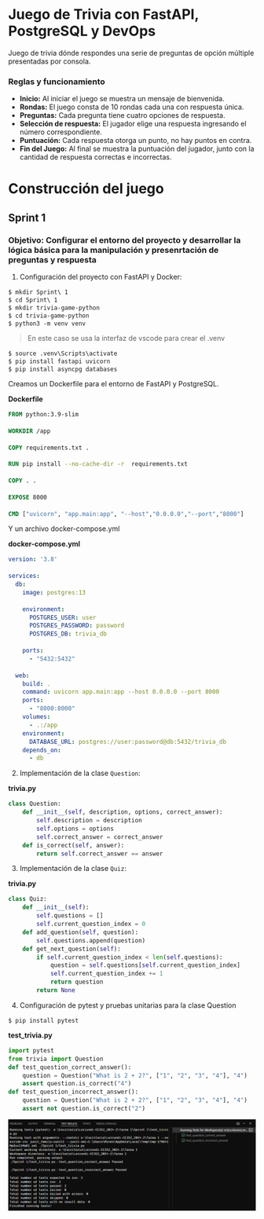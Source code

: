# Juego de Trivia con FastAPI, PostgreSQL y DevOps  
Juego de trivia dónde respondes una serie de preguntas de opción múltiple presentadas por consola.
### Reglas y funcionamiento
- **Inicio:** Al iniciar el juego se muestra un mensaje de bienvenida.
- **Rondas:** El juego consta de 10 rondas cada una con respuesta única.
- **Preguntas:** Cada pregunta tiene cuatro opciones de respuesta.
- **Selección de respuesta:** El jugador elige una respuesta ingresando el número correspondiente.
- **Puntuación:** Cada respuesta otorga un punto, no hay puntos en contra.
- **Fin del Juego:** Al final se muestra la puntuación del jugador, junto con la cantidad de respuesta correctas e incorrectas.

# Construcción del juego
## Sprint 1

### Objetivo: Configurar el entorno del proyecto y desarrollar la lógica básica para la manipulación y presenrtación de preguntas y respuesta  

1. Configuración del proyecto con FastAPI y Docker:  
```shell
$ mkdir Sprint\ 1
$ cd Sprint\ 1
$ mkdir trivia-game-python
$ cd trivia-game-python
$ python3 -m venv venv
```

> En este caso se usa la interfaz de vscode para crear el .venv

```shell
$ source .venv\Scripts\activate
$ pip install fastapi uvicorn
$ pip install asyncpg databases
```

Creamos un Dockerfile para el entorno de FastAPI y PostgreSQL.

**Dockerfile**
```dockerfile
FROM python:3.9-slim

WORKDIR /app

COPY requirements.txt .

RUN pip install --no-cache-dir -r  requirements.txt

COPY . .

EXPOSE 8000

CMD ["uvicorn", "app.main:app", "--host","0.0.0.0","--port","8000"]
```

Y un archivo docker-compose.yml  

**docker-compose.yml**
```yml
version: '3.8'

services:
  db:
    image: postgres:13
    
    environment:
      POSTGRES_USER: user
      POSTGRES_PASSWORD: password
      POSTGRES_DB: trivia_db
    
    ports:
      - "5432:5432"
    
  web:
    build: .
    command: uvicorn app.main:app --host 0.0.0.0 --port 8000
    ports:
      - "8000:8000"
    volumes:
      - .:/app
    environment:
      DATABASE_URL: postgres://user:password@db:5432/trivia_db
    depends_on:
      - db
```
2. Implementación de la clase `Question`:  

**trivia.py**  
```python
class Question:
    def __init__(self, description, options, correct_answer):
        self.description = description
        self.options = options
        self.correct_answer = correct_answer
    def is_correct(self, answer):
        return self.correct_answer == answer
```

3. Implementación de la clase `Quiz`:  

**trivia.py**
```python
class Quiz:
    def __init__(self):
        self.questions = []
        self.current_question_index = 0
    def add_question(self, question):
        self.questions.append(question)
    def get_next_question(self):
        if self.current_question_index < len(self.questions):
            question = self.questions[self.current_question_index]
            self.current_question_index += 1
            return question
        return None
```

4. Configuración de pytest y pruebas unitarias para la clase Question  

```shell
$ pip install pytest
```
**test_trivia.py**
```python
import pytest
from trivia import Question
def test_question_correct_answer():
    question = Question("What is 2 + 2?", ["1", "2", "3", "4"], "4")
    assert question.is_correct("4")
def test_question_incorrect_answer():
    question = Question("What is 2 + 2?", ["1", "2", "3", "4"], "4")
    assert not question.is_correct("2")
```  

![alt text](../Imagenes/Tarea%201/Tarea1_1.PNG)  